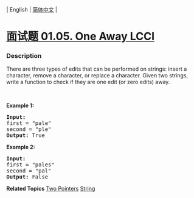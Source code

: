 | English | [简体中文](README.md) |

# [面试题 01.05. One Away LCCI](https://leetcode.cn/problems/one-away-lcci)
 ### Description
<p>There are three types of edits that can be performed on strings: insert a character, remove a character, or replace a character. Given two strings, write a function to check if they are one edit (or zero edits) away.</p>

<p>&nbsp;</p>

<p><strong>Example&nbsp;1:</strong></p>

<pre>
<strong>Input:</strong> 
first = &quot;pale&quot;
second = &quot;ple&quot;
<strong>Output:</strong> True
</pre>

<p><strong>Example&nbsp;2:</strong></p>

<pre>
<strong>Input:</strong> 
first = &quot;pales&quot;
second = &quot;pal&quot;
<strong>Output:</strong> False
</pre>

**Related Topics**  [Two Pointers](https://leetcode.cn/tag/two-pointers) [String](https://leetcode.cn/tag/string) 